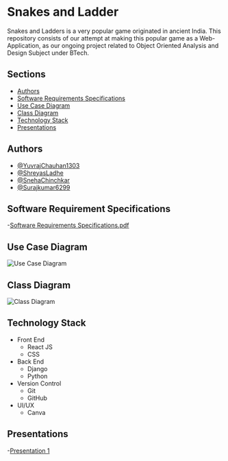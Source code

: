 
# Snakes and Ladder

Snakes and Ladders is a very popular game originated in ancient India. This repository consists of our attempt at making this popular game as a Web-Application, as our ongoing project related to Object Oriented Analysis and Design Subject under BTech. 

## Sections

- [Authors](#authors)
- [Software Requirements Specifications](#software-requirement-specifications)
- [Use Case Diagram](#use-case-diagram)
- [Class Diagram](#class-diagram)
- [Technology Stack](#technology-stack)
- [Presentations](#presentations)


## Authors

- [@YuvrajChauhan1303](https://www.github.com/YuvrajChauhan1303)
- [@ShreyasLadhe](https://github.com/ShreyasLadhe)
- [@SnehaChinchkar](https://github.com/SnehaChinchkar)
- [@Surajkumar6299](https://github.com/Surajkumar6299)

## Software Requirement Specifications
-[Software Requirements Specifications.pdf](https://github.com/snakes-and-ladders-oops-project/snakes-and-ladders/files/12910535/Software.Requirements.Specifications.pdf)


## Use Case Diagram
![Use Case Diagram](https://github.com/snakes-and-ladders-oops-project/snakes-and-ladders/assets/128424631/779f2ea9-ce63-49ea-b628-a89053d65351)

## Class Diagram
![Class Diagram](https://github.com/snakes-and-ladders-oops-project/snakes-and-ladders/assets/128424631/b8911b4e-865e-4448-b3cd-25e5f4779e77)

## Technology Stack

- Front End
    - React JS
    - CSS
- Back End
    - Django
    - Python
- Version Control
    - Git
    - GitHub
- UI/UX
    - Canva

## Presentations

-[Presentation 1](https://github.com/snakes-and-ladders-oops-project/snakes-and-ladders/files/12929666/OOPs_Project_Presentation_1.4.pdf)
